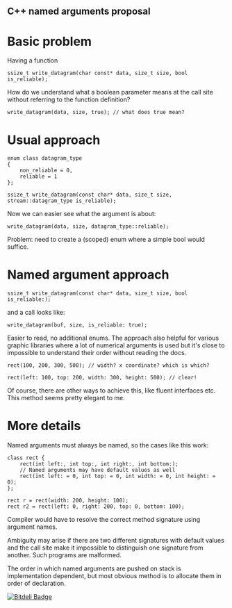 ## C++ named arguments proposal

Basic problem
===========

Having a function

    ssize_t write_datagram(char const* data, size_t size, bool is_reliable);

How do we understand what a boolean parameter means at the call site without referring to the function definition?

    write_datagram(data, size, true); // what does true mean?

Usual approach
============

    enum class datagram_type
    {
        non_reliable = 0,
        reliable = 1
    };

    ssize_t write_datagram(const char* data, size_t size, stream::datagram_type is_reliable);

Now we can easier see what the argument is about:

    write_datagram(data, size, datagram_type::reliable);

Problem: need to create a (scoped) enum where a simple bool would suffice.

Named argument approach
=====================

    ssize_t write_datagram(const char* data, size_t size, bool is_reliable:);

and a call looks like:

    write_datagram(buf, size, is_reliable: true);

Easier to read, no additional enums. The approach also helpful for various graphic libraries where a lot of numerical arguments is used but it's close to impossible to understand their order without reading the docs.

    rect(100, 200, 300, 500); // width? x coordinate? which is which?

    rect(left: 100, top: 200, width: 300, height: 500); // clear!

Of course, there are other ways to achieve this, like fluent interfaces etc. This method seems pretty elegant to me.

More details
==========

Named arguments must always be named, so the cases like this work:

    class rect {
        rect(int left:, int top:, int right:, int bottom:);
        // Named arguments may have default values as well
        rect(int left: = 0, int top: = 0, int width: = 0, int height: = 0);
    };

    rect r = rect(width: 200, height: 100);
    rect r2 = rect(left: 0, right: 200, top: 0, bottom: 100);

Compiler would have to resolve the correct method signature using argument names.

Ambiguity may arise if there are two different signatures with default values
and the call site make it impossible to distinguish one signature from another.
Such programs are malformed.

The order in which named arguments are pushed on stack is implementation
dependent, but most obvious method is to allocate them in order of declaration.


[![Bitdeli Badge](https://d2weczhvl823v0.cloudfront.net/berkus/cpp_named_args/trend.png)](https://bitdeli.com/free "Bitdeli Badge")

